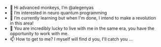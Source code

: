 - 👋 Hi advanced monkeys, I’m @alegenyas
- 👀 I’m interested in neuro quantum programming
- 🌱 I’m currently learning but when I'm done, I intend to make a revolution in this area!
- 💞️ You are incredibly lucky to live with me in the same era, you have the opportunity to work with me. 
- 📫 How to get to me? I myself will find d you, I'll catch you ...

<!---
alegenyas/alegenyas is a ✨ special ✨ repository because its `README.md` (this file) appears on your GitHub profile.
You can click the Preview link to take a look at your changes.
--->
